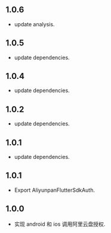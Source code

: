 ## 1.0.6

* update analysis.

## 1.0.5

* update dependencies.

## 1.0.4

* update dependencies.

## 1.0.2

* update dependencies.

## 1.0.1

* update dependencies.

## 1.0.1

* Export AliyunpanFlutterSdkAuth.

## 1.0.0

* 实现 android 和 ios 调用阿里云盘授权.
